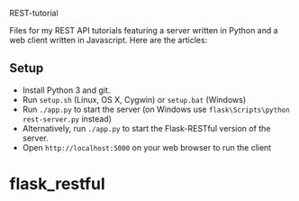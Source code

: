 REST-tutorial

Files for my REST API tutorials featuring a server written in Python and a web client written in Javascript. Here are the articles:

Setup
-----

- Install Python 3 and git.
- Run `setup.sh` (Linux, OS X, Cygwin) or `setup.bat` (Windows)
- Run `./app.py` to start the server (on Windows use `flask\Scripts\python rest-server.py` instead)
- Alternatively, run `./app.py` to start the Flask-RESTful version of the server.
- Open `http://localhost:5000` on your web browser to run the client

# flask_restful

